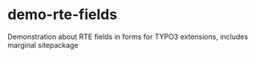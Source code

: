 # demo-rte-fields
Demonstration about RTE fields in forms for TYPO3 extensions, includes marginal sitepackage
